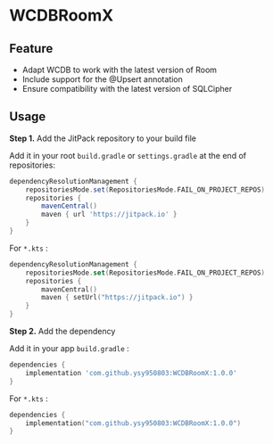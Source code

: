 # WCDBRoomX

## Feature

- Adapt WCDB to work with the latest version of Room
- Include support for the @Upsert annotation
- Ensure compatibility with the latest version of SQLCipher

## Usage

**Step 1.** Add the JitPack repository to your build file

Add it in your root `build.gradle` or `settings.gradle` at the end of repositories:

```groovy
dependencyResolutionManagement {
    repositoriesMode.set(RepositoriesMode.FAIL_ON_PROJECT_REPOS)
    repositories {
        mavenCentral()
        maven { url 'https://jitpack.io' }
    }
}
```

For `*.kts` :

```kotlin
dependencyResolutionManagement {
    repositoriesMode.set(RepositoriesMode.FAIL_ON_PROJECT_REPOS)
    repositories {
        mavenCentral()
        maven { setUrl("https://jitpack.io") }
    }
}
```

**Step 2.** Add the dependency

Add it in your app `build.gradle` :

```groovy
dependencies {
    implementation 'com.github.ysy950803:WCDBRoomX:1.0.0'
}
```

For `*.kts` :

```kotlin
dependencies {
    implementation("com.github.ysy950803:WCDBRoomX:1.0.0")
}
```
